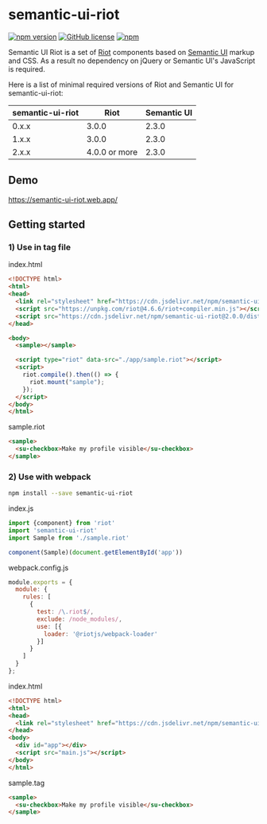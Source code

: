 # semantic-ui-riot

[![npm version](https://badge.fury.io/js/semantic-ui-riot.svg)](https://badge.fury.io/js/semantic-ui-riot)
[![GitHub license](https://img.shields.io/github/license/black-trooper/semantic-ui-riot.svg)](https://github.com/black-trooper/semantic-ui-riot/blob/master/LICENSE)
[![npm](https://img.shields.io/npm/dm/semantic-ui-riot.svg)](https://www.npmtrends.com/semantic-ui-riot)

Semantic UI Riot is a set of [Riot](https://riot.js.org) components based on [Semantic UI](https://semantic-ui.com/) markup and CSS.
As a result no dependency on jQuery or Semantic UI's JavaScript is required.

Here is a list of minimal required versions of Riot and Semantic UI for semantic-ui-riot:

semantic-ui-riot |Riot |Semantic UI
-----------------|-----|------------
0.x.x	| 3.0.0	| 2.3.0
1.x.x	| 3.0.0	| 2.3.0
2.x.x	| 4.0.0 or more | 2.3.0


## Demo
https://semantic-ui-riot.web.app/

## Getting started

### 1) Use in tag file

index.html
```html
<!DOCTYPE html>
<html>
<head>
  <link rel="stylesheet" href="https://cdn.jsdelivr.net/npm/semantic-ui@2.4.2/dist/semantic.min.css" />
  <script src="https://unpkg.com/riot@4.6.6/riot+compiler.min.js"></script>
  <script src="https://cdn.jsdelivr.net/npm/semantic-ui-riot@2.0.0/dist/semantic-ui-riot.js"></script>
</head>

<body>
  <sample></sample>

  <script type="riot" data-src="./app/sample.riot"></script>
  <script>
    riot.compile().then(() => {
      riot.mount("sample");
    });
  </script>
</body>
</html>
```
sample.riot
```html
<sample>
  <su-checkbox>Make my profile visible</su-checkbox>
</sample>
```

### 2) Use with webpack
```sh
npm install --save semantic-ui-riot
```
index.js
```javascript
import {component} from 'riot'
import 'semantic-ui-riot'
import Sample from './sample.riot'

component(Sample)(document.getElementById('app'))
```
webpack.config.js
```javascript
module.exports = {
  module: {
    rules: [
      {
        test: /\.riot$/,
        exclude: /node_modules/,
        use: [{
          loader: '@riotjs/webpack-loader'
        }]
      }
    ]
  }
};
```
index.html
```html
<!DOCTYPE html>
<html>
<head>
  <link rel="stylesheet" href="https://cdn.jsdelivr.net/npm/semantic-ui@2.4.2/dist/semantic.min.css">
</head>
<body>
  <div id="app"></div>
  <script src="main.js"></script>
</body>
</html>
```
sample.tag
```html
<sample>
  <su-checkbox>Make my profile visible</su-checkbox>
</sample>
```